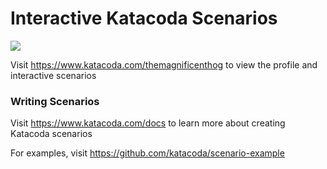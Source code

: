 # Interactive Katacoda Scenarios

[![](http://shields.katacoda.com/katacoda/themagnificenthog/count.svg)](https://www.katacoda.com/themagnificenthog "Get your profile on Katacoda.com")

Visit https://www.katacoda.com/themagnificenthog to view the profile and interactive scenarios

### Writing Scenarios
Visit https://www.katacoda.com/docs to learn more about creating Katacoda scenarios

For examples, visit https://github.com/katacoda/scenario-example
